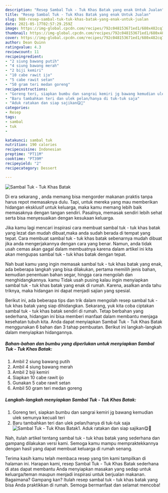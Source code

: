 ```yaml
---
description: "Resep Sambal Tuk - Tuk Khas Batak yang enak Untuk Jualan"
title: "Resep Sambal Tuk - Tuk Khas Batak yang enak Untuk Jualan"
slug: 988-resep-sambal-tuk-tuk-khas-batak-yang-enak-untuk-jualan
date: 2021-05-17T02:57:29.259Z
image: https://img-global.cpcdn.com/recipes/792c048153671ed1/680x482cq70/sambal-tuk-tuk-khas-batak-foto-resep-utama.jpg
thumbnail: https://img-global.cpcdn.com/recipes/792c048153671ed1/680x482cq70/sambal-tuk-tuk-khas-batak-foto-resep-utama.jpg
cover: https://img-global.cpcdn.com/recipes/792c048153671ed1/680x482cq70/sambal-tuk-tuk-khas-batak-foto-resep-utama.jpg
author: Dean Quinn
ratingvalue: 4.3
reviewcount: 11
recipeingredient:
- "2 siung bawang putih"
- "4 siung bawang merah"
- "2 biji kemiri"
- "10 cabe rawit ijo"
- "5 cabe rawit setan"
- "50 gram teri medan goreng"
recipeinstructions:
- "Goreng teri, siapkan bumbu dan sangrai kemiri jg bawang kemudian ulek semunya kecuali teri"
- "Baru tambahkan teri dan ulek pelan/hanya di tuk-tuk saja"
- "Aduk ratakan dan siap sajikan😋🙏"
categories:
- Resep
tags:
- sambal
- tuk
- 

katakunci: sambal tuk  
nutrition: 190 calories
recipecuisine: Indonesian
preptime: "PT11M"
cooktime: "PT39M"
recipeyield: "2"
recipecategory: Dessert

---
```



![Sambal Tuk - Tuk Khas Batak](https://img-global.cpcdn.com/recipes/792c048153671ed1/680x482cq70/sambal-tuk-tuk-khas-batak-foto-resep-utama.jpg)

Di era  sekarang , anda memang bisa mengorder makanan praktis tanpa harus repot memasaknya dulu. Tapi, untuk mereka yang mau memberikan hidangan eksklusif untuk keluarga, maka kamu memang lebih baik memasaknya dengan tangan sendiri. Pasalnya, memasak sendiri lebih sehat serta bisa menyesuaikan dengan kesukaan keluarga.

Jika kamu lagi mencari inspirasi cara membuat sambal tuk - tuk khas batak yang lezat dan mudah dibuat,maka anda sudah berada di tempat yang tepat. Cara membuat sambal tuk - tuk khas batak  sebenarnya mudah dibuat jika anda mengerjakannya dengan cara yang benar. Namun, anda tidak usah cemas akan gagal dalam membuatnya 
karena dalam artikel ini kita akan mengupas sambal tuk - tuk khas batak dengan tepat.  



Nah buat kamu yang ingin memasak sambal tuk - tuk khas batak yang enak, ada beberapa langkah yang bisa dilakukan, pertama memilih jenis bahan, kemudian penentuan bahan segar, hingga cara mengolah dan menghidangkannya. kamu Tidak usah pusing kalau ingin menyiapkan sambal tuk - tuk khas batak yang enak di rumah. Karena, asalkan anda  tahu triknya, maka hidangan ini dapat menjadi sajian yang spesial.

Berikut ini, ada beberapa tips dan trik dalam mengolah resep sambal tuk - tuk khas batak yang siap dihidangkan. Sekarang, yuk kita coba ciptakan sambal tuk - tuk khas batak sendiri di rumah. Tetap berbahan yang sederhana, hidangan ini bisa memberi manfaat dalam membantu menjaga kesehatan tubuh kita. Anda dapat menyiapkan Sambal Tuk - Tuk Khas Batak menggunakan 6 bahan dan 3 tahap pembuatan. Berikut ini langkah-langkah dalam menyiapkan hidangannya.

<!--inarticleads1-->

##### Bahan-bahan dan bumbu yang diperlukan untuk menyiapkan Sambal Tuk - Tuk Khas Batak:

1. Ambil 2 siung bawang putih
1. Ambil 4 siung bawang merah
1. Ambil 2 biji kemiri
1. Siapkan 10 cabe rawit ijo
1. Gunakan 5 cabe rawit setan
1. Ambil 50 gram teri medan goreng




<!--inarticleads2-->

##### Langkah-langkah menyiapkan Sambal Tuk - Tuk Khas Batak:

1. Goreng teri, siapkan bumbu dan sangrai kemiri jg bawang kemudian ulek semunya kecuali teri
1. Baru tambahkan teri dan ulek pelan/hanya di tuk-tuk saja
<img src="//assets-global.cpcdn.com/assets/icons/button_play-2c75c40dde080a61004c1f40b05d8f140eaff45d7e9e6481dc71c63d2e7c4909.png" alt="Sambal Tuk - Tuk Khas Batak">1. Aduk ratakan dan siap sajikan😋🙏




Nah, itulah artikel tentang  sambal tuk - tuk khas batak  yang sederhana dan gampang dilakukan versi kami. Semoga kamu mampu mempraktekkannya dengan hasil yang dapat membuat keluarga di rumah senang. 

Terima kasih kamu telah membaca resep yang tim kami tampilkan di halaman ini. Harapan kami, resep  Sambal Tuk - Tuk Khas Batak sederhana di atas dapat membantu Anda menyiapkan masakan yang sedap untuk keluarga/teman maupun menjadi inspirasi untuk berjualan makanan. Bagaimana? Gampang kan? Itulah resep sambal tuk - tuk khas batak yang bisa Anda praktikkan di rumah. Semoga bermanfaat dan selamat mencoba!


